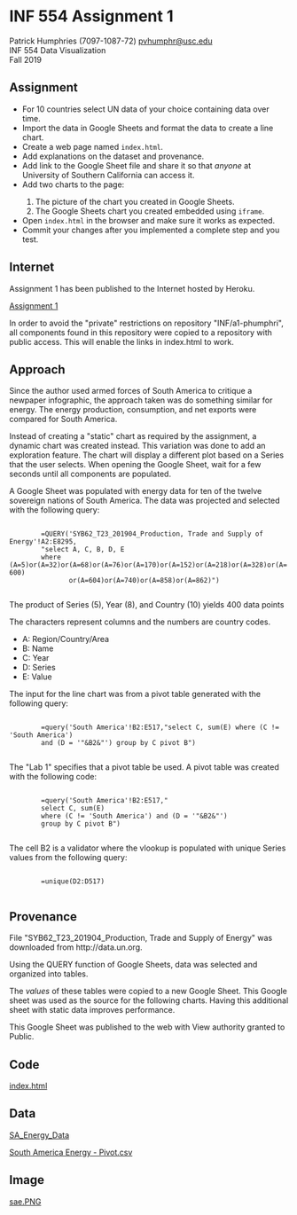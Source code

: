 
# INF 554 Assignment 1
Patrick Humphries (7097-1087-72) pvhumphr@usc.edu <br />
INF 554 Data Visualization <br />
Fall 2019

## Assignment
<ul>
    <li>For 10 countries select UN data of your choice containing data over time.</li>
    <li>Import the data in Google Sheets and format the data to create a line chart.</li>
    <li>Create a web page named <code>index.html</code>.</li>
    <li>Add explanations on the dataset and provenance.</li>
    <li>Add link to the Google Sheet file and share it so that <i>anyone</i> at University of Southern California can access it.</li>
    <li>Add two charts to the page:</li>
    <ol>
        <li>The picture of the chart you created in Google Sheets.</li>
        <li>The Google Sheets chart you created embedded using <code>iframe</code>.
    </ol>
    <li>Open <code>index.html</code> in the browser and make sure it works as expected.</li>
    <li>Commit your changes after you implemented a complete step and you test.</li>
</ul>

## Internet
<p>
    Assignment 1 has been published to the Internet hosted by Heroku.
</p>
<p>
    <a href="https://humphries-inf554.herokuapp.com/Assignment%2001/index.html" target="_blank">
        Assignment 1
    </a>
</p>
<p>
In order to avoid the "private" restrictions on repository "INF/a1-phumphri", all components found
in this repository were copied to a repository with public access.  This will enable the links in
index.html to work.
</p>

## Approach
<p>
    Since the author used armed forces of South America to critique a newpaper infographic, 
    the approach taken was do something similar for energy.
    The energy production, consumption, and net exports were compared for South America.
</p>
<p>
    Instead of creating a "static" chart as required by the assignment, 
    a dynamic chart was created instead.
    This variation was done to add an exploration feature.
    The chart will display a different plot based on a Series that the user selects.
    When opening the Google Sheet, wait for a few seconds until all components are populated.
</p>
<p>
    A Google Sheet was populated with energy data for ten of the twelve sovereign nations 
    of South America.
    The data was projected and selected with the following query:
</p>
<p>
    <code>
        =QUERY('SYB62_T23_201904_Production, Trade and Supply of Energy'!A2:E8295, 
        "select A, C, B, D, E 
        where (A=5)or(A=32)or(A=68)or(A=76)or(A=170)or(A=152)or(A=218)or(A=328)or(A=600)
               or(A=604)or(A=740)or(A=858)or(A=862)")
    </code>
</p>
<p>
    The product of Series (5), Year (8), and Country (10) yields 400 data points
</p>
<p>
    The characters represent columns and the numbers are country codes.
    <ul>
        <li>A: Region/Country/Area</li>
        <li>B: Name</li>
        <li>C: Year</li>
        <li>D: Series</li>
        <li>E: Value</li>
    </ul>
</p>
<p>
    The input for the line chart was from a pivot table generated with the following query:
</p>
<p>
    <code>
        =query('South America'!B2:E517,"select C, sum(E) where (C != 'South America') 
        and (D = '"&B2&"') group by C pivot B")
    </code>
</p>
<p>
    The "Lab 1" specifies that a pivot table be used.
    A pivot table was created with the following code:
</p>
<p>
    <code>
        =query('South America'!B2:E517,"
        select C, sum(E) 
        where (C != 'South America') and (D = '"&B2&"') 
        group by C pivot B")
    </code>
</p>
<p>
    The cell B2 is a validator where the vlookup is populated with unique Series values from 
    the following query:
</p>
<p>
    <code>
        =unique(D2:D517)
    </code>
</p>

## Provenance
<p>
    File "SYB62_T23_201904_Production, Trade and Supply of Energy" was downloaded from
    http://data.un.org.
</p>
<p>
    Using the QUERY function of Google Sheets, data was selected and organized into tables.
</p>
<p>
    The <i>values</i> of these tables were copied to a new Google Sheet.
    This Google sheet was used as the source for the following charts.
    Having this additional sheet with static data improves performance.
</p>
<p>
    This Google Sheet was published to the web with View authority granted to Public.
</p>

## Code
<p>
    <a target="_blank" href="https://github.com/INF554/a1-phumphri/blob/master/index.html">
        index.html
    </a>
</p>

## Data
<p>
    <a target="_blank" 
        href="https://docs.google.com/spreadsheets/d/1CeiVB_u3H8lGjD9KlxkKzsdhivRMPKF0D8XT2qAzt0Y/edit#gid=703773082">
        SA_Energy_Data
    </a>
</p>    <p>
    <a target="_blank" 
        href="https://github.com/phumphri/INF554/blob/master/Assignment%2001/static/csv/South%20America%20Energy%20-%20Pivot.csv">
        South America Energy - Pivot.csv
    </a>
</p>                     

## Image
<p>
    <a target="_blank" 
        href="https://github.com/phumphri/INF554/blob/master/Assignment%2001/static/png/sae.PNG">
        sae.PNG
    </a>
</p>
